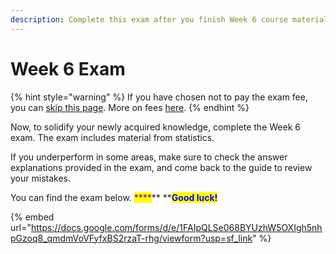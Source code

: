 ```yaml
---
description: Complete this exam after you finish Week 6 course material.
---
```


# Week 6 Exam

{% hint style="warning" %}
If you have chosen not to pay the exam fee, you can [skip this page](broken-reference). More on fees [here](https://abi.am/education/omicss-guide-2021/).
{% endhint %}

Now, to solidify your newly acquired knowledge, complete the Week 6 exam. The exam includes material from statistics.

If you underperform in some areas, make sure to check the answer explanations provided in the exam, and come back to the guide to review your mistakes.&#x20;

You can find the exam below. <mark style="color:purple;">****</mark>** **<mark style="color:blue;">**Good luck!**</mark>

{% embed url="https://docs.google.com/forms/d/e/1FAIpQLSe068BYUzhW5OXIgh5nhpGzoq8_qmdmVoVFyfxBS2rzaT-rhg/viewform?usp=sf_link" %}
